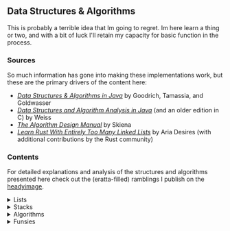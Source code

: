 ## Data Structures & Algorithms
This is probably a terrible idea that Im going to regret. Im here learn a thing or two, and with a bit of luck I'll retain my capacity for basic function in the process.

### Sources
So much information has gone into making these implementations work, but these are the primary drivers of the content here:
- [_Data Structures & Algorithms in Java_](https://www.wiley.com/en-au/Data+Structures+and+Algorithms+in+Java%2C+6th+Edition-p-9781118771334) by Goodrich, Tamassia, and Goldwasser
- [_Data Structures and Algorithm Analysis in Java_](https://www.pearson.com/en-us/subject-catalog/p/data-structures-and-algorithm-analysis-in-java/P200000003475/9780137518821) (and an older edition in C) by Weiss
- [_The Algorithm Design Manual_](https://www.algorist.com/) by Skiena
- [_Learn Rust With Entirely Too Many Linked Lists_](https://rust-unofficial.github.io/too-many-lists/index.html) by Aria Desires (with additional contributions by the Rust community)

### Contents
For detailed explanations and analysis of the structures and algorithms presented here check out the (eratta-filled) ramblings I publish on the [headyimage](https://www.headyimage.com/cs/dsa/dsa-intro/).

<details> 
<summary> Lists </summary>
The lists section centers around solutions to create a simple podium of sorted entries consisting of names and associated scores.


- Array list: A two-fer of dirt-simple array and Vector-based lists
- Singly-linked list: A simple, singly-owned, and safe linked list
- Doubly-linked list: A horribly unsafe linked list with just enough Miri testing to not immediately set the computer on fire

</details>

<details> 
<summary> Stacks </summary>
This section builds on the structures and approaches established in the Lists section.


- Vector-based: Simple and effective, likely the preferred approach
- Singly-owned linked list: Just because a implementing a stack with a safe, linked-list is possible

</details>

<details> 
<summary> Algorithms </summary>

- Simple binary search

</details>

<details> 
<summary> Funsies </summary>
This section contains all the solutions to remedial problems and examples I collected along the way and liked enough to want to remember.


- Disk usage calculator
- Identifying unique elements in a Vector
- Calculate pre-fix averages of a Vector
- Simple factorial calculator
- Array reversal
- Fibonacci sequence calculator
- Tower of Hanoi solution

</details>

